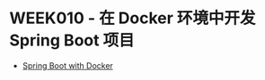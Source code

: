 # WEEK010 - 在 Docker 环境中开发 Spring Boot 项目

* [Spring Boot with Docker](https://spring.io/guides/gs/spring-boot-docker/)
